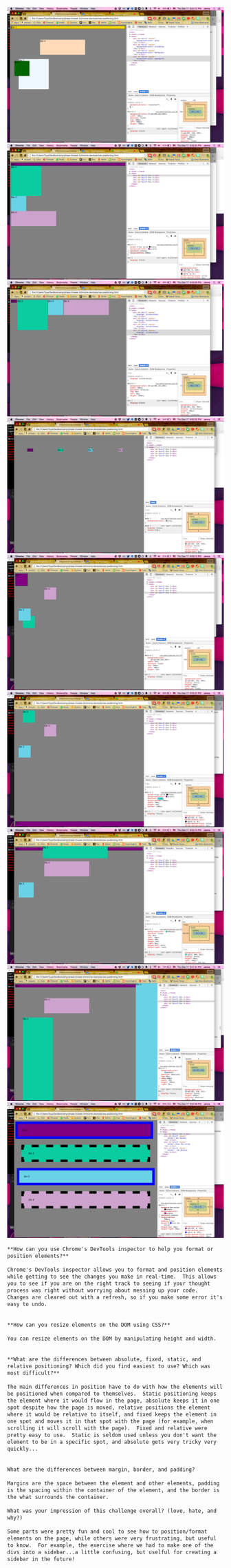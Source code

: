 ![exercise 1](/week-3/chrome-devtools/imgs/exercise-1.png)
![exercise 2](/week-3/chrome-devtools/imgs/exercise-2.png)
![exercise 3](/week-3/chrome-devtools/imgs/exercise-3.png)
![exercise 4](/week-3/chrome-devtools/imgs/exercise-4.png)
![exercise 5](/week-3/chrome-devtools/imgs/exercise-5.png)
![exercise 6](/week-3/chrome-devtools/imgs/exercise-6.png)
![exercise 7](/week-3/chrome-devtools/imgs/exercise-7.png)
![exercise 8](/week-3/chrome-devtools/imgs/exercise-8.png)
![exercise 9](/week-3/chrome-devtools/imgs/exercise-9.png)


    **How can you use Chrome's DevTools inspector to help you format or position elements?**

    Chrome's DevTools inspector allows you to format and position elements while getting to see the changes you make in real-time.  This allows you to see if you are on the right track to seeing if your thought process was right without worrying about messing up your code.  Changes are cleared out with a refresh, so if you make some error it's easy to undo.


    **How can you resize elements on the DOM using CSS?**

    You can resize elements on the DOM by manipulating height and width.


    **What are the differences between absolute, fixed, static, and relative positioning? Which did you find easiest to use? Which was most difficult?**

    The main differences in position have to do with how the elements will be positioned when compared to themselves.  Static positioning keeps the element where it would flow in the page, absolute keeps it in one spot despite how the page is moved, relative positions the element where it would be relative to itself, and fixed keeps the element in one spot and moves it in that spot with the page (for example, when scrolling it will scroll with the page).  Fixed and relative were pretty easy to use.  Static is seldom used unless you don't want the element to be in a specific spot, and absolute gets very tricky very quickly...


    What are the differences between margin, border, and padding?

    Margins are the space between the element and other elements, padding is the spacing within the container of the element, and the border is the what surrounds the container.

    What was your impression of this challenge overall? (love, hate, and why?)

    Some parts were pretty fun and cool to see how to position/format elements on the page, while others were very frustrating, but useful to know.  For example, the exercise where we had to make one of the divs into a sidebar...a little confusing, but uselful for creating a sidebar in the future!
